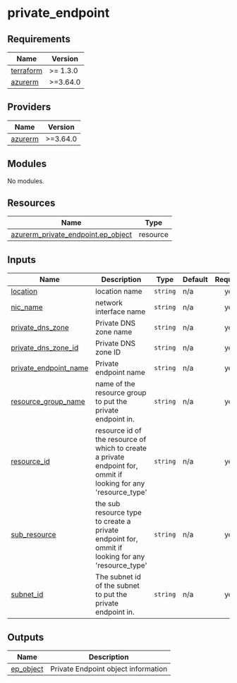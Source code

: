 # private_endpoint

<!-- BEGINNING OF PRE-COMMIT-TERRAFORM DOCS HOOK -->
## Requirements

| Name | Version |
|------|---------|
| <a name="requirement_terraform"></a> [terraform](#requirement\_terraform) | >= 1.3.0 |
| <a name="requirement_azurerm"></a> [azurerm](#requirement\_azurerm) | >=3.64.0 |

## Providers

| Name | Version |
|------|---------|
| <a name="provider_azurerm"></a> [azurerm](#provider\_azurerm) | >=3.64.0 |

## Modules

No modules.

## Resources

| Name | Type |
|------|------|
| [azurerm_private_endpoint.ep_object](https://registry.terraform.io/providers/hashicorp/azurerm/latest/docs/resources/private_endpoint) | resource |

## Inputs

| Name | Description | Type | Default | Required |
|------|-------------|------|---------|:--------:|
| <a name="input_location"></a> [location](#input\_location) | location name | `string` | n/a | yes |
| <a name="input_nic_name"></a> [nic\_name](#input\_nic\_name) | network interface name | `string` | n/a | yes |
| <a name="input_private_dns_zone"></a> [private\_dns\_zone](#input\_private\_dns\_zone) | Private DNS zone name | `string` | n/a | yes |
| <a name="input_private_dns_zone_id"></a> [private\_dns\_zone\_id](#input\_private\_dns\_zone\_id) | Private DNS zone ID | `string` | n/a | yes |
| <a name="input_private_endpoint_name"></a> [private\_endpoint\_name](#input\_private\_endpoint\_name) | Private endpoint name | `string` | n/a | yes |
| <a name="input_resource_group_name"></a> [resource\_group\_name](#input\_resource\_group\_name) | name of the resource group to put the private endpoint in. | `string` | n/a | yes |
| <a name="input_resource_id"></a> [resource\_id](#input\_resource\_id) | resource id of the resource of which to create a private endpoint for, ommit if looking for any 'resource\_type' | `string` | n/a | yes |
| <a name="input_sub_resource"></a> [sub\_resource](#input\_sub\_resource) | the sub resource type to create a private endpoint for, ommit if looking for any 'resource\_type' | `string` | n/a | yes |
| <a name="input_subnet_id"></a> [subnet\_id](#input\_subnet\_id) | The subnet id of the subnet to put the private endpoint in. | `string` | n/a | yes |

## Outputs

| Name | Description |
|------|-------------|
| <a name="output_ep_object"></a> [ep\_object](#output\_ep\_object) | Private Endpoint object information |
<!-- END OF PRE-COMMIT-TERRAFORM DOCS HOOK -->
